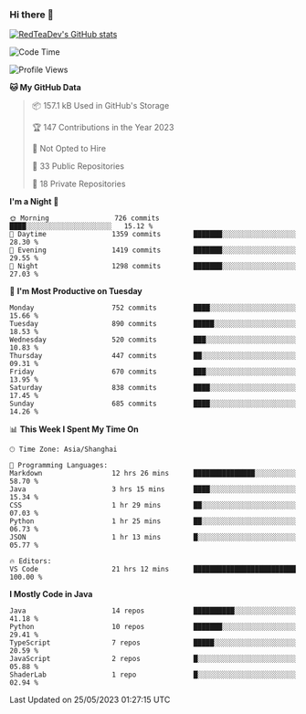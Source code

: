 ### Hi there 👋

<!--
**RedTeaDev/RedTeaDev** is a ✨ _special_ ✨ repository because its `README.md` (this file) appears on your GitHub profile.

Here are some ideas to get you started:

- 🔭 I’m currently working on ...
- 🌱 I’m currently learning ...
- 👯 I’m looking to collaborate on ...
- 🤔 I’m looking for help with ...
- 💬 Ask me about ...
- 📫 How to reach me: ...
- 😄 Pronouns: ...
- ⚡ Fun fact: ...
-->

<!--
[![wakatime](https://wakatime.com/badge/user/6b101ed0-04c0-4490-9283-eb61f2efff96.svg)](https://wakatime.com/@6b101ed0-04c0-4490-9283-eb61f2efff96)
!-->

[![RedTeaDev's GitHub stats](https://github-readme-stats.vercel.app/api?username=RedTeaDev)](https://github.com/anuraghazra/github-readme-stats)
<!--
[![willianrod's wakatime stats](https://github-readme-stats.vercel.app/api/wakatime?username=RedTeaDev)](https://github.com/anuraghazra/github-readme-stats)
!-->
<!--START_SECTION:waka-->
![Code Time](http://img.shields.io/badge/Code%20Time-1%2C438%20hrs%205%20mins-blue)

![Profile Views](http://img.shields.io/badge/Profile%20Views-1-blue)

**🐱 My GitHub Data** 

> 📦 157.1 kB Used in GitHub's Storage 
 > 
> 🏆 147 Contributions in the Year 2023
 > 
> 🚫 Not Opted to Hire
 > 
> 📜 33 Public Repositories 
 > 
> 🔑 18 Private Repositories 
 > 
**I'm a Night 🦉** 

```text
🌞 Morning                726 commits         ████░░░░░░░░░░░░░░░░░░░░░   15.12 % 
🌆 Daytime                1359 commits        ███████░░░░░░░░░░░░░░░░░░   28.30 % 
🌃 Evening                1419 commits        ███████░░░░░░░░░░░░░░░░░░   29.55 % 
🌙 Night                  1298 commits        ███████░░░░░░░░░░░░░░░░░░   27.03 % 
```
📅 **I'm Most Productive on Tuesday** 

```text
Monday                   752 commits         ████░░░░░░░░░░░░░░░░░░░░░   15.66 % 
Tuesday                  890 commits         █████░░░░░░░░░░░░░░░░░░░░   18.53 % 
Wednesday                520 commits         ███░░░░░░░░░░░░░░░░░░░░░░   10.83 % 
Thursday                 447 commits         ██░░░░░░░░░░░░░░░░░░░░░░░   09.31 % 
Friday                   670 commits         ███░░░░░░░░░░░░░░░░░░░░░░   13.95 % 
Saturday                 838 commits         ████░░░░░░░░░░░░░░░░░░░░░   17.45 % 
Sunday                   685 commits         ████░░░░░░░░░░░░░░░░░░░░░   14.26 % 
```


📊 **This Week I Spent My Time On** 

```text
🕑︎ Time Zone: Asia/Shanghai

💬 Programming Languages: 
Markdown                 12 hrs 26 mins      ███████████████░░░░░░░░░░   58.70 % 
Java                     3 hrs 15 mins       ████░░░░░░░░░░░░░░░░░░░░░   15.34 % 
CSS                      1 hr 29 mins        ██░░░░░░░░░░░░░░░░░░░░░░░   07.03 % 
Python                   1 hr 25 mins        ██░░░░░░░░░░░░░░░░░░░░░░░   06.73 % 
JSON                     1 hr 13 mins        █░░░░░░░░░░░░░░░░░░░░░░░░   05.77 % 

🔥 Editors: 
VS Code                  21 hrs 12 mins      █████████████████████████   100.00 % 
```

**I Mostly Code in Java** 

```text
Java                     14 repos            ██████████░░░░░░░░░░░░░░░   41.18 % 
Python                   10 repos            ███████░░░░░░░░░░░░░░░░░░   29.41 % 
TypeScript               7 repos             █████░░░░░░░░░░░░░░░░░░░░   20.59 % 
JavaScript               2 repos             █░░░░░░░░░░░░░░░░░░░░░░░░   05.88 % 
ShaderLab                1 repo              █░░░░░░░░░░░░░░░░░░░░░░░░   02.94 % 
```




 Last Updated on 25/05/2023 01:27:15 UTC
<!--END_SECTION:waka-->


